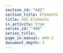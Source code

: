 ```yaml
---
section_id: "442"
section_title: Elements
title: 442 Elements
is_activity: true
series_id: "400"
series_title: 
page_in_manual: 440-3
document_depth: 3
---
```

